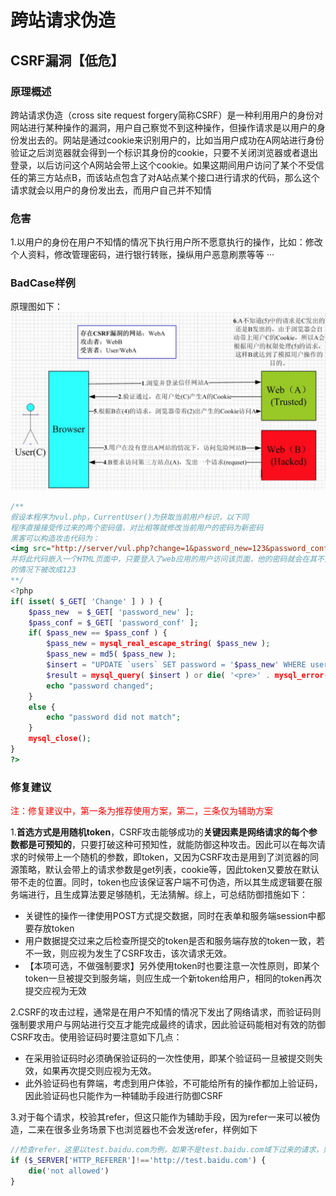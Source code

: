 # 跨站请求伪造
## CSRF漏洞【低危】
### 原理概述
跨站请求伪造（cross site request forgery简称CSRF）是一种利用用户的身份对网站进行某种操作的漏洞，用户自己察觉不到这种操作，但操作请求是以用户的身份发出去的。网站是通过cookie来识别用户的，比如当用户成功在A网站进行身份验证之后浏览器就会得到一个标识其身份的cookie，只要不关闭浏览器或者退出登录，以后访问这个A网站会带上这个cookie。如果这期间用户访问了某个不受信任的第三方站点B，而该站点包含了对A站点某个接口进行请求的代码，那么这个请求就会以用户的身份发出去，而用户自己并不知情
### 危害
1.以用户的身份在用户不知情的情况下执行用户所不愿意执行的操作，比如：修改个人资料，修改管理密码，进行银行转账，操纵用户恶意刷票等等
···
### BadCase样例
原理图如下：
![](/images/csrf.png)

```php
/**
假设本程序为vul.php，CurrentUser()为获取当前用户标识，以下同
程序直接接受传过来的两个密码值，对比相等就修改当前用户的密码为新密码
黑客可以构造攻击代码为：
<img src="http://server/vul.php?change=1&password_new=123&password_conf=123">
并将此代码嵌入一个HTML页面中，只要登入了web应用的用户访问该页面，他的密码就会在其不知情
的情况下被改成123
**/
<?php
if( isset( $_GET[ 'Change' ] ) ) {
    $pass_new  = $_GET[ 'password_new' ];
    $pass_conf = $_GET[ 'password_conf' ];
    if( $pass_new == $pass_conf ) {
        $pass_new = mysql_real_escape_string( $pass_new );
        $pass_new = md5( $pass_new );
        $insert = "UPDATE `users` SET password = '$pass_new' WHERE user = '" . CurrentUser() . "';";
        $result = mysql_query( $insert ) or die( '<pre>' . mysql_error() . '</pre>' );
        echo "password changed";
    }
    else {
        echo "password did not match";
    }
    mysql_close();
}
?>
```
### 修复建议
<font color='red'>
注：修复建议中，第一条为推荐使用方案，第二，三条仅为辅助方案
</font>

1.<B>首选方式是用随机token</B>，CSRF攻击能够成功的<B>关键因素是网络请求的每个参数都是可预知的</B>，只要打破这种可预知性，就能防御这种攻击。因此可以在每次请求的时候带上一个随机的参数，即token，又因为CSRF攻击是用到了浏览器的同源策略，默认会带上的请求参数是get列表，cookie等，因此token又要放在默认带不走的位置。同时，token也应该保证客户端不可伪造，所以其生成逻辑要在服务端进行，且生成算法要足够随机，无法猜解。综上，可总结防御措施如下：
- 关键性的操作一律使用POST方式提交数据，同时在表单和服务端session中都要存放token
- 用户数据提交过来之后检查所提交的token是否和服务端存放的token一致，若不一致，则应视为发生了CSRF攻击，该次请求无效。
- 【本项可选，不做强制要求】另外使用token时也要注意一次性原则，即某个token一旦被提交到服务端，则应生成一个新token给用户，相同的token再次提交应视为无效




2.CSRF的攻击过程，通常是在用户不知情的情况下发出了网络请求，而验证码则强制要求用户与网站进行交互才能完成最终的请求，因此验证码能相对有效的防御CSRF攻击。使用验证码时要注意如下几点：
- 在采用验证码时必须确保验证码的一次性使用，即某个验证码一旦被提交则失效，如果再次提交则应视为无效。
- 此外验证码也有弊端，考虑到用户体验，不可能给所有的操作都加上验证码，因此验证码也只能作为一种辅助手段进行防御CSRF

3.对于每个请求，校验其refer，但这只能作为辅助手段，因为refer一来可以被伪造，二来在很多业务场景下也浏览器也不会发送refer，样例如下
```php
//检查refer，这里以test.baidu.com为例，如果不是test.baidu.com域下过来的请求，则一律禁止
if ($_SERVER['HTTP_REFERER']!=='http://test.baidu.com') {
    die('not allowed')
}
```
